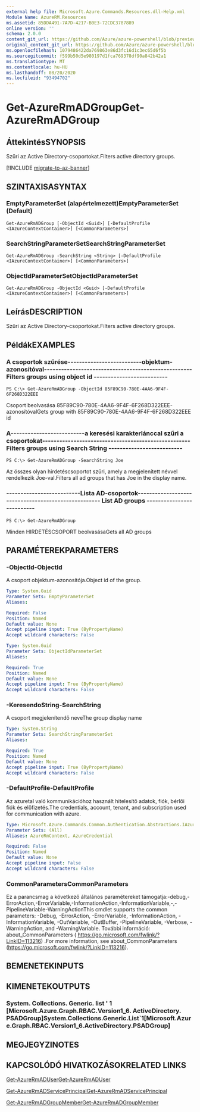 ```yaml
---
external help file: Microsoft.Azure.Commands.Resources.dll-Help.xml
Module Name: AzureRM.Resources
ms.assetid: 85DDA491-7A7D-4217-B0E3-72CDC3787889
online version: ''
schema: 2.0.0
content_git_url: https://github.com/Azure/azure-powershell/blob/preview/src/ResourceManager/Resources/Commands.Resources/help/Get-AzureRmADGroup.md
original_content_git_url: https://github.com/Azure/azure-powershell/blob/preview/src/ResourceManager/Resources/Commands.Resources/help/Get-AzureRmADGroup.md
ms.openlocfilehash: 1079486422da769863e86d3fc16d1c3ec65d6f5b
ms.sourcegitcommit: f599b50d5e980197d1fca769378df90a842b42a1
ms.translationtype: MT
ms.contentlocale: hu-HU
ms.lasthandoff: 08/20/2020
ms.locfileid: "93494702"
---
```

# <span data-ttu-id="c8418-101">Get-AzureRmADGroup</span><span class="sxs-lookup"><span data-stu-id="c8418-101">Get-AzureRmADGroup</span></span>

## <span data-ttu-id="c8418-102">Áttekintés</span><span class="sxs-lookup"><span data-stu-id="c8418-102">SYNOPSIS</span></span>
<span data-ttu-id="c8418-103">Szűri az Active Directory-csoportokat.</span><span class="sxs-lookup"><span data-stu-id="c8418-103">Filters active directory groups.</span></span>

[!INCLUDE [migrate-to-az-banner](../../includes/migrate-to-az-banner.md)]

## <span data-ttu-id="c8418-104">SZINTAXISA</span><span class="sxs-lookup"><span data-stu-id="c8418-104">SYNTAX</span></span>

### <span data-ttu-id="c8418-105">EmptyParameterSet (alapértelmezett)</span><span class="sxs-lookup"><span data-stu-id="c8418-105">EmptyParameterSet (Default)</span></span>
```
Get-AzureRmADGroup [-ObjectId <Guid>] [-DefaultProfile <IAzureContextContainer>] [<CommonParameters>]
```

### <span data-ttu-id="c8418-106">SearchStringParameterSet</span><span class="sxs-lookup"><span data-stu-id="c8418-106">SearchStringParameterSet</span></span>
```
Get-AzureRmADGroup -SearchString <String> [-DefaultProfile <IAzureContextContainer>] [<CommonParameters>]
```

### <span data-ttu-id="c8418-107">ObjectIdParameterSet</span><span class="sxs-lookup"><span data-stu-id="c8418-107">ObjectIdParameterSet</span></span>
```
Get-AzureRmADGroup -ObjectId <Guid> [-DefaultProfile <IAzureContextContainer>] [<CommonParameters>]
```

## <span data-ttu-id="c8418-108">Leírás</span><span class="sxs-lookup"><span data-stu-id="c8418-108">DESCRIPTION</span></span>
<span data-ttu-id="c8418-109">Szűri az Active Directory-csoportokat.</span><span class="sxs-lookup"><span data-stu-id="c8418-109">Filters active directory groups.</span></span>

## <span data-ttu-id="c8418-110">Példák</span><span class="sxs-lookup"><span data-stu-id="c8418-110">EXAMPLES</span></span>

### <span data-ttu-id="c8418-111">A csoportok szűrése--------------------------objektum-azonosítóval--------------------------</span><span class="sxs-lookup"><span data-stu-id="c8418-111">--------------------------  Filters groups using object id  --------------------------</span></span>
```
PS C:\> Get-AzureRmADGroup -ObjectId 85F89C90-780E-4AA6-9F4F-6F268D322EEE
```

<span data-ttu-id="c8418-112">Csoport beolvasása 85F89C90-780E-4AA6-9F4F-6F268D322EEE-azonosítóval</span><span class="sxs-lookup"><span data-stu-id="c8418-112">Gets group with 85F89C90-780E-4AA6-9F4F-6F268D322EEE id</span></span>

### <span data-ttu-id="c8418-113">A--------------------------a keresési karakterlánccal szűri a csoportokat--------------------------</span><span class="sxs-lookup"><span data-stu-id="c8418-113">--------------------------  Filters groups using Search String  --------------------------</span></span>
```
PS C:\> Get-AzureRmADGroup -SearchString Joe
```

<span data-ttu-id="c8418-114">Az összes olyan hirdetéscsoportot szűri, amely a megjelenített névvel rendelkezik Joe-val.</span><span class="sxs-lookup"><span data-stu-id="c8418-114">Filters all ad groups that has Joe in the display name.</span></span>

### <span data-ttu-id="c8418-115">--------------------------Lista AD-csoportok--------------------------</span><span class="sxs-lookup"><span data-stu-id="c8418-115">--------------------------  List AD groups  --------------------------</span></span>
```
PS C:\> Get-AzureRmADGroup
```

<span data-ttu-id="c8418-116">Minden HIRDETÉSCSOPORT beolvasása</span><span class="sxs-lookup"><span data-stu-id="c8418-116">Gets all AD groups</span></span>

## <span data-ttu-id="c8418-117">PARAMÉTEREK</span><span class="sxs-lookup"><span data-stu-id="c8418-117">PARAMETERS</span></span>

### <span data-ttu-id="c8418-118">-ObjectId</span><span class="sxs-lookup"><span data-stu-id="c8418-118">-ObjectId</span></span>
<span data-ttu-id="c8418-119">A csoport objektum-azonosítója.</span><span class="sxs-lookup"><span data-stu-id="c8418-119">Object id of the group.</span></span>

```yaml
Type: System.Guid
Parameter Sets: EmptyParameterSet
Aliases: 

Required: False
Position: Named
Default value: None
Accept pipeline input: True (ByPropertyName)
Accept wildcard characters: False
```

```yaml
Type: System.Guid
Parameter Sets: ObjectIdParameterSet
Aliases: 

Required: True
Position: Named
Default value: None
Accept pipeline input: True (ByPropertyName)
Accept wildcard characters: False
```

### <span data-ttu-id="c8418-120">-KeresendoString</span><span class="sxs-lookup"><span data-stu-id="c8418-120">-SearchString</span></span>
<span data-ttu-id="c8418-121">A csoport megjelenítendő neve</span><span class="sxs-lookup"><span data-stu-id="c8418-121">The group display name</span></span>

```yaml
Type: System.String
Parameter Sets: SearchStringParameterSet
Aliases: 

Required: True
Position: Named
Default value: None
Accept pipeline input: True (ByPropertyName)
Accept wildcard characters: False
```

### <span data-ttu-id="c8418-122">-DefaultProfile</span><span class="sxs-lookup"><span data-stu-id="c8418-122">-DefaultProfile</span></span>
<span data-ttu-id="c8418-123">Az azuretal való kommunikációhoz használt hitelesítő adatok, fiók, bérlői fiók és előfizetés.</span><span class="sxs-lookup"><span data-stu-id="c8418-123">The credentials, account, tenant, and subscription used for communication with azure.</span></span>

```yaml
Type: Microsoft.Azure.Commands.Common.Authentication.Abstractions.IAzureContextContainer
Parameter Sets: (All)
Aliases: AzureRmContext, AzureCredential

Required: False
Position: Named
Default value: None
Accept pipeline input: False
Accept wildcard characters: False
```

### <span data-ttu-id="c8418-124">CommonParameters</span><span class="sxs-lookup"><span data-stu-id="c8418-124">CommonParameters</span></span>
<span data-ttu-id="c8418-125">Ez a parancsmag a következő általános paramétereket támogatja:-debug,-ErrorAction,-ErrorVariable,-InformationAction,-InformationVariable,-,-PipelineVariable-WarningAction</span><span class="sxs-lookup"><span data-stu-id="c8418-125">This cmdlet supports the common parameters: -Debug, -ErrorAction, -ErrorVariable, -InformationAction, -InformationVariable, -OutVariable, -OutBuffer, -PipelineVariable, -Verbose, -WarningAction, and -WarningVariable.</span></span> <span data-ttu-id="c8418-126">További információ: about_CommonParameters ( https://go.microsoft.com/fwlink/?LinkID=113216) .</span><span class="sxs-lookup"><span data-stu-id="c8418-126">For more information, see about_CommonParameters (https://go.microsoft.com/fwlink/?LinkID=113216).</span></span>

## <span data-ttu-id="c8418-127">BEMENETEK</span><span class="sxs-lookup"><span data-stu-id="c8418-127">INPUTS</span></span>

## <span data-ttu-id="c8418-128">KIMENETEK</span><span class="sxs-lookup"><span data-stu-id="c8418-128">OUTPUTS</span></span>

### <span data-ttu-id="c8418-129">System. Collections. Generic. list ' 1 [Microsoft.Azure.Graph.RBAC.Version1_6. ActiveDirectory. PSADGroup]</span><span class="sxs-lookup"><span data-stu-id="c8418-129">System.Collections.Generic.List\`1[Microsoft.Azure.Graph.RBAC.Version1_6.ActiveDirectory.PSADGroup]</span></span>

## <span data-ttu-id="c8418-130">MEGJEGYZI</span><span class="sxs-lookup"><span data-stu-id="c8418-130">NOTES</span></span>

## <span data-ttu-id="c8418-131">KAPCSOLÓDÓ HIVATKOZÁSOK</span><span class="sxs-lookup"><span data-stu-id="c8418-131">RELATED LINKS</span></span>

[<span data-ttu-id="c8418-132">Get-AzureRmADUser</span><span class="sxs-lookup"><span data-stu-id="c8418-132">Get-AzureRmADUser</span></span>](./Get-AzureRmADUser.md)

[<span data-ttu-id="c8418-133">Get-AzureRmADServicePrincipal</span><span class="sxs-lookup"><span data-stu-id="c8418-133">Get-AzureRmADServicePrincipal</span></span>](./Get-AzureRmADServicePrincipal.md)

[<span data-ttu-id="c8418-134">Get-AzureRmADGroupMember</span><span class="sxs-lookup"><span data-stu-id="c8418-134">Get-AzureRmADGroupMember</span></span>](./Get-AzureRmADGroupMember.md)

